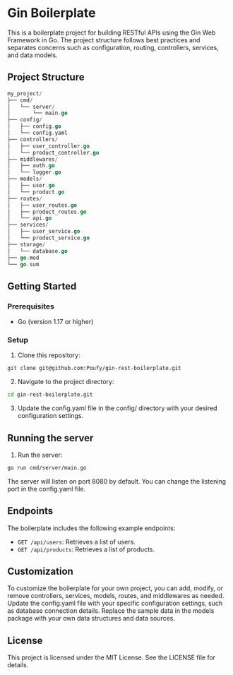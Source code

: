 # Gin Boilerplate
This is a boilerplate project for building RESTful APIs using the Gin Web Framework in Go. The project structure follows best practices and separates concerns such as configuration, routing, controllers, services, and data models.

## Project Structure
```go
my_project/
├── cmd/
│   └── server/
│       └── main.go
├── config/
│   ├── config.go
│   └── config.yaml
├── controllers/
│   ├── user_controller.go
│   └── product_controller.go
├── middlewares/
│   ├── auth.go
│   └── logger.go
├── models/
│   ├── user.go
│   └── product.go
├── routes/
│   ├── user_routes.go
│   ├── product_routes.go
│   └── api.go
├── services/
│   ├── user_service.go
│   └── product_service.go
├── storage/
│   └── database.go
├── go.mod
└── go.sum
```
## Getting Started
### Prerequisites
* Go (version 1.17 or higher)

### Setup
1. Clone this repository:
```sh
git clone git@github.com:Poufy/gin-rest-boilerplate.git
```

2. Navigate to the project directory:
```sh
cd gin-rest-boilerplate.git
```
3. Update the config.yaml file in the config/ directory with your desired configuration settings.


## Running the server
1. Run the server:
```sh
go run cmd/server/main.go
```

The server will listen on port 8080 by default. You can change the listening port in the config.yaml file.

## Endpoints
The boilerplate includes the following example endpoints:

* `GET /api/users`: Retrieves a list of users.
* `GET /api/products`: Retrieves a list of products.


## Customization
To customize the boilerplate for your own project, you can add, modify, or remove controllers, services, models, routes, and middlewares as needed. Update the config.yaml file with your specific configuration settings, such as database connection details. Replace the sample data in the models package with your own data structures and data sources.

## License
This project is licensed under the MIT License. See the LICENSE file for details.
